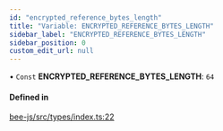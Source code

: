 ```yaml
---
id: "encrypted_reference_bytes_length"
title: "Variable: ENCRYPTED_REFERENCE_BYTES_LENGTH"
sidebar_label: "ENCRYPTED_REFERENCE_BYTES_LENGTH"
sidebar_position: 0
custom_edit_url: null
---
```


• `Const` **ENCRYPTED\_REFERENCE\_BYTES\_LENGTH**: ``64``

#### Defined in

[bee-js/src/types/index.ts:22](https://github.com/ethersphere/bee-js/blob/0e69ca1/src/types/index.ts#L22)
